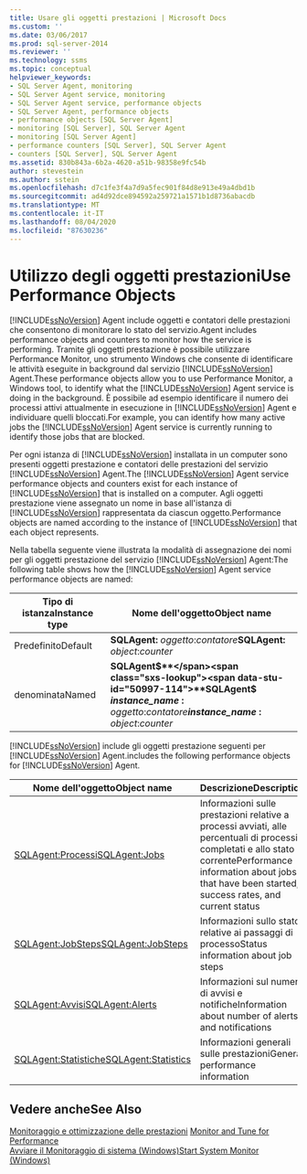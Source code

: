 ```yaml
---
title: Usare gli oggetti prestazioni | Microsoft Docs
ms.custom: ''
ms.date: 03/06/2017
ms.prod: sql-server-2014
ms.reviewer: ''
ms.technology: ssms
ms.topic: conceptual
helpviewer_keywords:
- SQL Server Agent, monitoring
- SQL Server Agent service, monitoring
- SQL Server Agent service, performance objects
- SQL Server Agent, performance objects
- performance objects [SQL Server Agent]
- monitoring [SQL Server], SQL Server Agent
- monitoring [SQL Server Agent]
- performance counters [SQL Server], SQL Server Agent
- counters [SQL Server], SQL Server Agent
ms.assetid: 830b843a-6b2a-4620-a51b-98358e9fc54b
author: stevestein
ms.author: sstein
ms.openlocfilehash: d7c1fe3f4a7d9a5fec901f84d8e913e49a4dbd1b
ms.sourcegitcommit: ad4d92dce894592a259721a1571b1d8736abacdb
ms.translationtype: MT
ms.contentlocale: it-IT
ms.lasthandoff: 08/04/2020
ms.locfileid: "87630236"
---
```

# <a name="use-performance-objects"></a><span data-ttu-id="50997-102">Utilizzo degli oggetti prestazioni</span><span class="sxs-lookup"><span data-stu-id="50997-102">Use Performance Objects</span></span>
  [!INCLUDE[ssNoVersion](../../includes/ssnoversion-md.md)] <span data-ttu-id="50997-103">Agent include oggetti e contatori delle prestazioni che consentono di monitorare lo stato del servizio.</span><span class="sxs-lookup"><span data-stu-id="50997-103">Agent includes performance objects and counters to monitor how the service is performing.</span></span> <span data-ttu-id="50997-104">Tramite gli oggetti prestazione è possibile utilizzare Performance Monitor, uno strumento Windows che consente di identificare le attività eseguite in background dal servizio [!INCLUDE[ssNoVersion](../../includes/ssnoversion-md.md)] Agent.</span><span class="sxs-lookup"><span data-stu-id="50997-104">These performance objects allow you to use Performance Monitor, a Windows tool, to identify what the [!INCLUDE[ssNoVersion](../../includes/ssnoversion-md.md)] Agent service is doing in the background.</span></span> <span data-ttu-id="50997-105">È possibile ad esempio identificare il numero dei processi attivi attualmente in esecuzione in [!INCLUDE[ssNoVersion](../../includes/ssnoversion-md.md)] Agent e individuare quelli bloccati.</span><span class="sxs-lookup"><span data-stu-id="50997-105">For example, you can identify how many active jobs the [!INCLUDE[ssNoVersion](../../includes/ssnoversion-md.md)] Agent service is currently running to identify those jobs that are blocked.</span></span>  
  
 <span data-ttu-id="50997-106">Per ogni istanza di [!INCLUDE[ssNoVersion](../../includes/ssnoversion-md.md)] installata in un computer sono presenti oggetti prestazione e contatori delle prestazioni del servizio [!INCLUDE[ssNoVersion](../../includes/ssnoversion-md.md)] Agent.</span><span class="sxs-lookup"><span data-stu-id="50997-106">The [!INCLUDE[ssNoVersion](../../includes/ssnoversion-md.md)] Agent service performance objects and counters exist for each instance of [!INCLUDE[ssNoVersion](../../includes/ssnoversion-md.md)] that is installed on a computer.</span></span> <span data-ttu-id="50997-107">Agli oggetti prestazione viene assegnato un nome in base all'istanza di [!INCLUDE[ssNoVersion](../../includes/ssnoversion-md.md)] rappresentata da ciascun oggetto.</span><span class="sxs-lookup"><span data-stu-id="50997-107">Performance objects are named according to the instance of [!INCLUDE[ssNoVersion](../../includes/ssnoversion-md.md)] that each object represents.</span></span>  
  
 <span data-ttu-id="50997-108">Nella tabella seguente viene illustrata la modalità di assegnazione dei nomi per gli oggetti prestazione del servizio [!INCLUDE[ssNoVersion](../../includes/ssnoversion-md.md)] Agent:</span><span class="sxs-lookup"><span data-stu-id="50997-108">The following table shows how the [!INCLUDE[ssNoVersion](../../includes/ssnoversion-md.md)] Agent service performance objects are named:</span></span>  
  
|<span data-ttu-id="50997-109">Tipo di istanza</span><span class="sxs-lookup"><span data-stu-id="50997-109">Instance type</span></span>|<span data-ttu-id="50997-110">Nome dell'oggetto</span><span class="sxs-lookup"><span data-stu-id="50997-110">Object name</span></span>|  
|-------------------|-----------------|  
|<span data-ttu-id="50997-111">Predefinito</span><span class="sxs-lookup"><span data-stu-id="50997-111">Default</span></span>|<span data-ttu-id="50997-112">**SQLAgent:** *oggetto*:*contatore*</span><span class="sxs-lookup"><span data-stu-id="50997-112">**SQLAgent:** *object*:*counter*</span></span>|  
|<span data-ttu-id="50997-113">denominata</span><span class="sxs-lookup"><span data-stu-id="50997-113">Named</span></span>|<span data-ttu-id="50997-114">**SQLAgent$**</span><span class="sxs-lookup"><span data-stu-id="50997-114">**SQLAgent$**</span></span><br /> <span data-ttu-id="50997-115">***instance_name* :** *oggetto*:*contatore*</span><span class="sxs-lookup"><span data-stu-id="50997-115">***instance_name* :** *object*:*counter*</span></span>|  
  
 [!INCLUDE[ssNoVersion](../../includes/ssnoversion-md.md)] <span data-ttu-id="50997-116">include gli oggetti prestazione seguenti per [!INCLUDE[ssNoVersion](../../includes/ssnoversion-md.md)] Agent.</span><span class="sxs-lookup"><span data-stu-id="50997-116">includes the following performance objects for [!INCLUDE[ssNoVersion](../../includes/ssnoversion-md.md)] Agent.</span></span>  
  
|<span data-ttu-id="50997-117">Nome dell'oggetto</span><span class="sxs-lookup"><span data-stu-id="50997-117">Object name</span></span>|<span data-ttu-id="50997-118">Descrizione</span><span class="sxs-lookup"><span data-stu-id="50997-118">Description</span></span>|  
|-----------------|-----------------|  
|[<span data-ttu-id="50997-119">SQLAgent:Processi</span><span class="sxs-lookup"><span data-stu-id="50997-119">SQLAgent:Jobs</span></span>](../../relational-databases/performance-monitor/sql-server-agent-jobs-object.md)|<span data-ttu-id="50997-120">Informazioni sulle prestazioni relative a processi avviati, alle percentuali di processi completati e allo stato corrente</span><span class="sxs-lookup"><span data-stu-id="50997-120">Performance information about jobs that have been started, success rates, and current status</span></span>|  
|[<span data-ttu-id="50997-121">SQLAgent:JobSteps</span><span class="sxs-lookup"><span data-stu-id="50997-121">SQLAgent:JobSteps</span></span>](../../relational-databases/performance-monitor/sql-server-agent-jobsteps-object.md)|<span data-ttu-id="50997-122">Informazioni sullo stato relative ai passaggi di processo</span><span class="sxs-lookup"><span data-stu-id="50997-122">Status information about job steps</span></span>|  
|[<span data-ttu-id="50997-123">SQLAgent:Avvisi</span><span class="sxs-lookup"><span data-stu-id="50997-123">SQLAgent:Alerts</span></span>](../../relational-databases/performance-monitor/sql-server-agent-alerts-object.md)|<span data-ttu-id="50997-124">Informazioni sul numero di avvisi e notifiche</span><span class="sxs-lookup"><span data-stu-id="50997-124">Information about number of alerts and notifications</span></span>|  
|[<span data-ttu-id="50997-125">SQLAgent:Statistiche</span><span class="sxs-lookup"><span data-stu-id="50997-125">SQLAgent:Statistics</span></span>](../../relational-databases/performance-monitor/sql-server-agent-statistics-object.md)|<span data-ttu-id="50997-126">Informazioni generali sulle prestazioni</span><span class="sxs-lookup"><span data-stu-id="50997-126">General performance information</span></span>|  
  
## <a name="see-also"></a><span data-ttu-id="50997-127">Vedere anche</span><span class="sxs-lookup"><span data-stu-id="50997-127">See Also</span></span>  
 <span data-ttu-id="50997-128">[Monitoraggio e ottimizzazione delle prestazioni](../../relational-databases/performance/monitor-and-tune-for-performance.md) </span><span class="sxs-lookup"><span data-stu-id="50997-128">[Monitor and Tune for Performance](../../relational-databases/performance/monitor-and-tune-for-performance.md) </span></span>  
 [<span data-ttu-id="50997-129">Avviare il Monitoraggio di sistema &#40;Windows&#41;</span><span class="sxs-lookup"><span data-stu-id="50997-129">Start System Monitor &#40;Windows&#41;</span></span>](../../relational-databases/performance/start-system-monitor-windows.md)  
  
  
